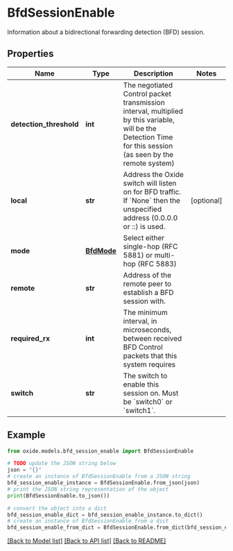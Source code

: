 # BfdSessionEnable

Information about a bidirectional forwarding detection (BFD) session.

## Properties

Name | Type | Description | Notes
------------ | ------------- | ------------- | -------------
**detection_threshold** | **int** | The negotiated Control packet transmission interval, multiplied by this variable, will be the Detection Time for this session (as seen by the remote system) | 
**local** | **str** | Address the Oxide switch will listen on for BFD traffic. If &#x60;None&#x60; then the unspecified address (0.0.0.0 or ::) is used. | [optional] 
**mode** | [**BfdMode**](BfdMode.md) | Select either single-hop (RFC 5881) or multi-hop (RFC 5883) | 
**remote** | **str** | Address of the remote peer to establish a BFD session with. | 
**required_rx** | **int** | The minimum interval, in microseconds, between received BFD Control packets that this system requires | 
**switch** | **str** | The switch to enable this session on. Must be &#x60;switch0&#x60; or &#x60;switch1&#x60;. | 

## Example

```python
from oxide.models.bfd_session_enable import BfdSessionEnable

# TODO update the JSON string below
json = "{}"
# create an instance of BfdSessionEnable from a JSON string
bfd_session_enable_instance = BfdSessionEnable.from_json(json)
# print the JSON string representation of the object
print(BfdSessionEnable.to_json())

# convert the object into a dict
bfd_session_enable_dict = bfd_session_enable_instance.to_dict()
# create an instance of BfdSessionEnable from a dict
bfd_session_enable_from_dict = BfdSessionEnable.from_dict(bfd_session_enable_dict)
```
[[Back to Model list]](../README.md#documentation-for-models) [[Back to API list]](../README.md#documentation-for-api-endpoints) [[Back to README]](../README.md)


